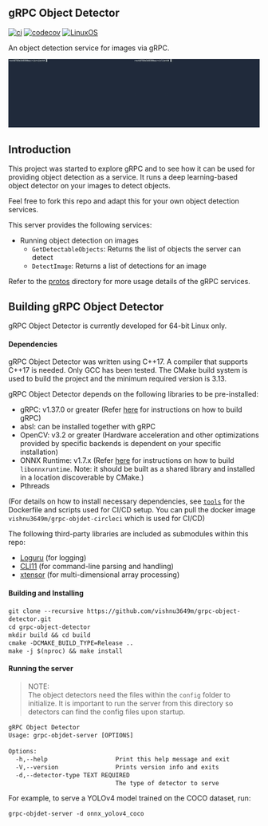 gRPC Object Detector
--------------------
[![ci](https://img.shields.io/circleci/build/gh/vishnu3649m/grpc-object-detector?logo=circleci&style=flat)](https://app.circleci.com/pipelines/github/vishnu3649m/grpc-object-detector)
[![codecov](https://img.shields.io/codecov/c/github/vishnu3649m/grpc-object-detector?logo=codecov&style=flat)](https://app.codecov.io/gh/vishnu3649m/grpc-object-detector)
[![LinuxOS](https://img.shields.io/badge/os-linux-lightgrey?style=flat)]()

An object detection service for images via gRPC.

![demo](examples/demo.gif)

## Introduction

This project was started to explore gRPC and to see how it can be used for providing 
object detection as a service. It runs a deep learning-based object detector on
your images to detect objects.

Feel free to fork this repo and adapt this for your own object detection services.

This server provides the following services:
- Running object detection on images
    - `GetDetectableObjects`: Returns the list of objects the server can detect
    - `DetectImage`: Returns a list of detections for an image

Refer to the [protos](protos) directory for more usage details of the gRPC services.

## Building gRPC Object Detector
gRPC Object Detector is currently developed for 64-bit Linux only.

#### Dependencies
gRPC Object Detector was written using C++17. A compiler that supports C++17 is needed.
Only GCC has been tested. The CMake build system is used to build the project
and the minimum required version is 3.13.

gRPC Object Detector depends on the following libraries to be pre-installed:
- gRPC: v1.37.0 or greater (Refer [here](https://github.com/grpc/grpc/blob/master/BUILDING.md) for instructions on how to build gRPC)
- absl: can be installed together with gRPC
- OpenCV: v3.2 or greater (Hardware acceleration and other optimizations provided by specific backends is dependent on your specific installation)
- ONNX Runtime: v1.7.x (Refer [here](https://www.onnxruntime.ai/docs/how-to/build/inferencing.html) for instructions on how to build `libonnxruntime`. Note: it should be built as a shared library and installed in a location discoverable by CMake.)
- Pthreads

(For details on how to install necessary dependencies, see [`tools`](tools) for the Dockerfile and scripts used for CI/CD setup. You can pull the docker image `vishnu3649m/grpc-objdet-circleci` which is used for CI/CD)

The following third-party libraries are included as submodules within this repo:
- [Loguru](https://github.com/emilk/loguru) (for logging)
- [CLI11](https://github.com/CLIUtils/CLI11) (for command-line parsing and handling)
- [xtensor](https://xtensor.readthedocs.io/en/latest/) (for multi-dimensional array processing)

#### Building and Installing
```
git clone --recursive https://github.com/vishnu3649m/grpc-object-detector.git
cd grpc-object-detector
mkdir build && cd build
cmake -DCMAKE_BUILD_TYPE=Release ..
make -j $(nproc) && make install
```

#### Running the server

> NOTE:</br>The object detectors need the files within the `config` folder to 
> initialize. It is important to run the server from this directory so detectors
> can find the config files upon startup.

```
gRPC Object Detector
Usage: grpc-objdet-server [OPTIONS]

Options:
  -h,--help                   Print this help message and exit
  -V,--version                Prints version info and exits
  -d,--detector-type TEXT REQUIRED
                              The type of detector to serve
```

For example, to serve a YOLOv4 model trained on the COCO dataset, run:
```shell
grpc-objdet-server -d onnx_yolov4_coco
```

